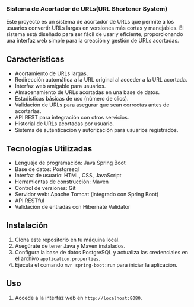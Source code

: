 ### Sistema de Acortador de URLs(URL Shortener System)

Este proyecto es un sistema de acortador de URLs que permite a los usuarios convertir URLs largas en versiones más cortas y manejables. El sistema está diseñado para ser fácil de usar y eficiente, proporcionando una interfaz web simple para la creación y gestión de URLs acortadas.
## Características
- Acortamiento de URLs largas.
- Redirección automática a la URL original al acceder a la URL acortada.
- Interfaz web amigable para usuarios.
- Almacenamiento de URLs acortadas en una base de datos.
- Estadísticas básicas de uso (número de clics).
- Validación de URLs para asegurar que sean correctas antes de acortarlas.
- API REST para integración con otros servicios.
- Historial de URLs acortadas por usuario.
- Sistema de autenticación y autorización para usuarios registrados.

## Tecnologías Utilizadas
- Lenguaje de programación: Java Spring Boot 
- Base de datos: Postgresql 
- Interfaz de usuario: HTML, CSS, JavaScript
- Herramientas de construcción: Maven
- Control de versiones: Git
- Servidor web: Apache Tomcat (integrado con Spring Boot)
- API RESTful
- Validación de entradas con Hibernate Validator


## Instalación
1. Clona este repositorio en tu máquina local.
2. Asegúrate de tener Java y Maven instalados.
3. Configura la base de datos PostgreSQL y actualiza las credenciales en el archivo `application.properties`.
4. Ejecuta el comando `mvn spring-boot:run` para iniciar la aplicación.
## Uso
1. Accede a la interfaz web en `http://localhost:8080`.